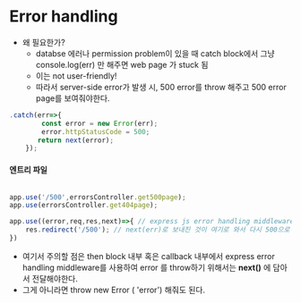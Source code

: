# Error handling

- 왜 필요한가?
  - databse 에러나 permission problem이 있을 때 catch block에서 그냥 console.log(err) 만 해주면 web page 가 stuck 됨 
  - 이는 not user-friendly!
  - 따라서 server-side error가 발생 시, 500 error를 throw 해주고 500 error page를 보여줘야한다.

```javascript
.catch(err=>{ 
        const error = new Error(err);
        error.httpStatusCode = 500;
       return next(error); 
    });
```

#### 엔트리 파일

```javascript

app.use('/500',errorsController.get500page);
app.use(errorsController.get404page);

app.use((error,req,res,next)=>{ // express js error handling middleware 
    res.redirect('/500'); // next(err)로 보내진 것이 여기로 와서 다시 500으로 리다이렉트 
})

```

- 여기서 주의할 점은 then block 내부 혹은 callback 내부에서 express error handling middleware를 사용하여 error 를 throw하기 위해서는 **next()** 에 담아서 전달해야한다. 
- 그게 아니라면 throw new Error ( 'error') 해줘도 된다. 